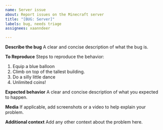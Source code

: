```yaml
---
name: Server issue
about: Report issues on the Minecraft server
title: "[BUG: Server]"
labels: bug, needs triage
assignees: xaanndeer

---
```


**Describe the bug**
A clear and concise description of what the bug is.

**To Reproduce**
Steps to reproduce the behavior:
1. Equip a blue balloon
2. Climb on top of the tallest building.
3. Do a silly little dance
4. Unlimited coins!

**Expected behavior**
A clear and concise description of what you expected to happen.

**Media**
If applicable, add screenshots or a video to help explain your problem.

**Additional context**
Add any other context about the problem here.
